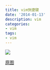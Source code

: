 ```yaml
---
title: vim快捷键
date: '2014-01-13'
description: vim
categories:
- vim
tags:
- vim
---
```


<img src="/assets/vim_tutorial.png" />

[原图]("/assets/vim_tutorial.png")

